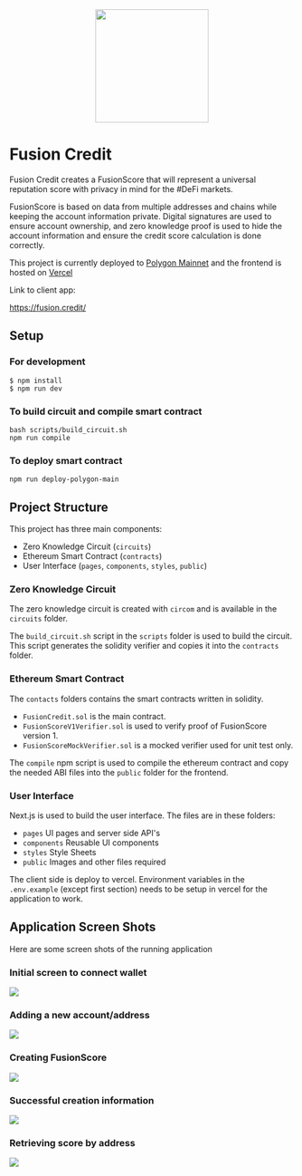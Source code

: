 <center><img src="public/fusion-credit-bb.png" width="200"/></center>

# Fusion Credit
Fusion Credit creates a FusionScore that will represent a universal reputation score with privacy in mind for the #DeFi markets.

FusionScore is based on data from multiple addresses and chains while keeping the account information private. Digital signatures are used to ensure account ownership, and zero knowledge proof is used to hide the account information and ensure the credit score calculation is done correctly. 

This project is currently deployed to [Polygon Mainnet](https://polygonscan.com/) and the frontend is hosted on [Vercel](https://vercel.com/)

Link to client app:

<https://fusion.credit/>

## Setup

### For development
```
$ npm install
$ npm run dev
```

### To build circuit and compile smart contract
```
bash scripts/build_circuit.sh
npm run compile
```

### To deploy smart contract
```
npm run deploy-polygon-main
```

## Project Structure

This project has three main components:

- Zero Knowledge Circuit (`circuits`)
- Ethereum Smart Contract (`contracts`)
- User Interface (`pages`, `components`, `styles`, `public`)

### Zero Knowledge Circuit

The zero knowledge circuit is created with `circom` and is available in the
`circuits` folder.

The `build_circuit.sh` script in the `scripts` folder is used to build the circuit. This script generates the solidity verifier and copies it into the `contracts` folder.

### Ethereum Smart Contract

The `contacts` folders contains the smart contracts written in solidity. 

- `FusionCredit.sol` is the main contract.
- `FusionScoreV1Verifier.sol` is used to verify proof of FusionScore version 1.
- `FusionScoreMockVerifier.sol` is a mocked verifier used for unit test only.

The `compile` npm script is used to compile the ethereum contract and copy the needed ABI files into the `public` folder for the frontend.

### User Interface

Next.js is used to build the user interface. The files are in these folders:

- `pages` UI pages and server side API's
- `components` Reusable UI components
- `styles` Style Sheets
- `public` Images and other files required

The client side is deploy to vercel. Environment variables in the `.env.example` (except first section) needs to be setup in vercel for the application to work.

## Application Screen Shots
Here are some screen shots of the running application

### Initial screen to connect wallet
<img src="doc/screenshots/connect-wallet.png"/>

### Adding a new account/address
<img src="doc/screenshots/add-account.png"/>

### Creating FusionScore
<img src="doc/screenshots/create-score.png"/>

### Successful creation information
<img src="doc/screenshots/create-success.png"/>

### Retrieving score by address
<img src="doc/screenshots/retrieve-score.png"/>
